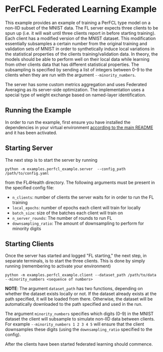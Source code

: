 # PerFCL Federated Learning Example

This example provides an example of training a PerFCL type model on a non-IID subset of the MNIST data. The FL server
expects three clients to be spun up (i.e. it will wait until three clients report in before starting training). Each
client has a modified version of the MNIST dataset. This modification essentially subsamples a certain number from the
original training and validation sets of MNIST in order to synthetically induce local variations in the statistical
properties of the clients training/validation data. In theory, the models should be able to perform well on their
local data while learning from other clients data that has different statistical properties. The subsampling is
specified by sending a list of integers between 0-9 to the clients when they are run with the argument
`--minority_numbers`.

The server has some custom metrics aggregation and uses Federated Averaging as its server-side optimization. The
implementation uses a special type of weight exchange based on named-layer identification.

## Running the Example
In order to run the example, first ensure you have installed the dependencies in your virtual environment
[according to the main README](/README.md#development-requirements) and it has been activated.

## Starting Server

The next step is to start the server by running
```
python -m examples.perfcl_example.server  --config_path /path/to/config.yaml
```
from the FL4Health directory. The following arguments must be present in the specified config file:
* `n_clients`: number of clients the server waits for in order to run the FL training
* `local_epochs`: number of epochs each client will train for locally
* `batch_size`: size of the batches each client will train on
* `n_server_rounds`: The number of rounds to run FL
* `downsampling_ratio`: The amount of downsampling to perform for minority digits

## Starting Clients

Once the server has started and logged "FL starting," the next step, in separate terminals, is to start the three
clients. This is done by simply running (remembering to activate your environment)
```
python -m examples.perfcl_example.client --dataset_path /path/to/data --minority_numbers <sequence of numbers>
```
**NOTE**: The argument `dataset_path` has two functions, depending on whether the dataset exists locally or not. If
the dataset already exists at the path specified, it will be loaded from there. Otherwise, the dataset will be
automatically downloaded to the path specified and used in the run.

The argument `minority_numbers` specifies which digits (0-9) in the MNIST dataset the client will subsample to
simulate non-IID data between clients. For example `--minority_numbers 1 2 3 4 5` will ensure that the client
downsamples these digits (using the `downsampling_ratio` specified to the config).

After the clients have been started federated learning should commence.

